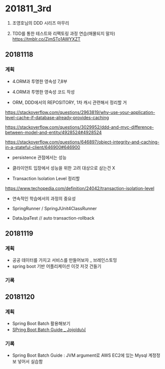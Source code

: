 ﻿# 201811_3rd
1. 조영호님의 DDD 시리즈 마무리  

2. TDD를 통한 테스트와 리팩토링 과정 연습(매몰되지 말자)  
    https://tmblr.co/ZjmSTo1AWYXZT

## 20181118

### 계획

* 4.ORM과 투명한 영속성 7,8부  
* 4.ORM과 투명한 영속성 코드 작성

* ORM, DDD에서의 REPOSITORY, 1차 캐시 관련해서 정리할 거

https://stackoverflow.com/questions/2963819/why-use-your-application-level-cache-if-database-already-provides-caching

https://stackoverflow.com/questions/3029952/ddd-and-mvc-difference-between-model-and-entity/4928524#4928524

https://stackoverflow.com/questions/646897/object-integrity-and-caching-in-a-stateful-client/646900#646900
 

* persistence 관점에서는 성능
* 클라이언트 입장에서 성능을 위한 고려 대상으로 삼는건 X



* Transaction Isolation Level 정리할   

https://www.techopedia.com/definition/24042/transaction-isolation-level 



* 연속적인 학습에서의 과정의 중요성  



* SpringRunner / SpringJUnit4ClassRunner  

* DataJpaTest // auto transaction-rollback 


## 20181119

### 계획

* 공공 데이터를 가지고 서비스를 만들어보자 _ 브레인스토밍  
* spring boot 기반 어플리케이션 이것 저것 건들기

### 기록


## 20181120

### 계획

* Spring Boot Batch 활용해보기  
* [SPring Boot Batch Guide _ Jojoldu님](https://github.com/ddingcham/SpringBootToy/wiki/Batch-JojolduGuide)

### 기록  
* Spring Boot Batch Guide : JVM argument로 AWS EC2에 있는 Mysql 계정정보 넣어서 실습함
